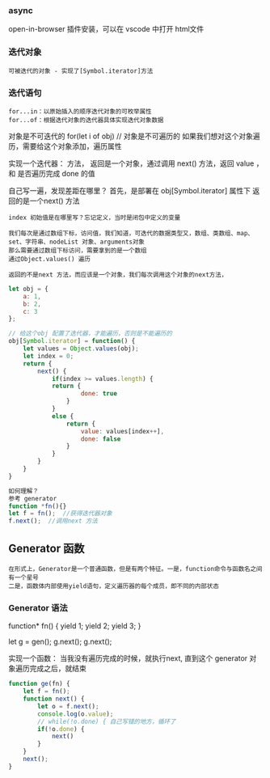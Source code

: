### async

open-in-browser 插件安装，可以在 vscode 中打开 html文件

### 迭代对象
    可被迭代的对象 - 实现了[Symbol.iterator]方法

### 迭代语句
    for...in：以原始插入的顺序迭代对象的可枚举属性
    for...of：根据迭代对象的迭代器具体实现迭代对象数据

对象是不可迭代的
    for(let i of obj)  // 对象是不可遍历的
    如果我们想对这个对象遍历，需要给这个对象添加，遍历属性

实现一个迭代器：
    方法， 返回是一个对象，通过调用 next() 方法，返回 value ， 和 是否遍历完成 done 的值

自己写一遍，发现差距在哪里？
    首先，是部署在 obj[Symbol.iterator] 属性下
    返回的是一个next() 方法

    index 初始值是在哪里写？忘记定义，当时是闭包中定义的变量
    
    我们每次是通过数组下标，访问值，我们知道，可迭代的数据类型又，数组、类数组、map、set、字符串、nodeList 对象、arguments对象
    那么需要通过数组下标访问，需要拿到的是一个数组
    通过Object.values() 遍历
    
    返回的不是next 方法，而应该是一个对象，我们每次调用这个对象的next方法，

```js
let obj = {
    a: 1,
    b: 2,
    c: 3
};

// 给这个obj 配置了迭代器，才能遍历，否则是不能遍历的
obj[Symbol.iterator] = function() {
    let values = Object.values(obj);
    let index = 0;
    return {
        next() {
            if(index >= values.length) {
            return {
                    done: true
                }
            }
            else {
                return {
                    value: values[index++],
                    done: false
                }
            }
        }
    }
}

如何理解？
参考 generator
function *fn(){}
let f = fn();  //获得迭代器对象
f.next();  //调用next 方法
```

## Generator 函数
    在形式上，Generator是一个普通函数，但是有两个特征。一是，function命令与函数名之间有一个星号
    二是，函数体内部使用yield语句，定义遍历器的每个成员，即不同的内部状态

### Generator 语法
function* fn() { 
  yield 1;
  yield 2;
  yield 3;
}

let g = gen(); 
g.next();
g.next();

实现一个函数：
    当我没有遍历完成的时候，就执行next, 直到这个 generator 对象遍历完成之后，就结束

```js
function ge(fn) {
    let f = fn();
    function next() {
        let o = f.next();
        console.log(o.value);
        // while(!o.done) { 自己写错的地方，循环了
        if(!o.done) {
            next()
        }
    }
    next();
}
```


